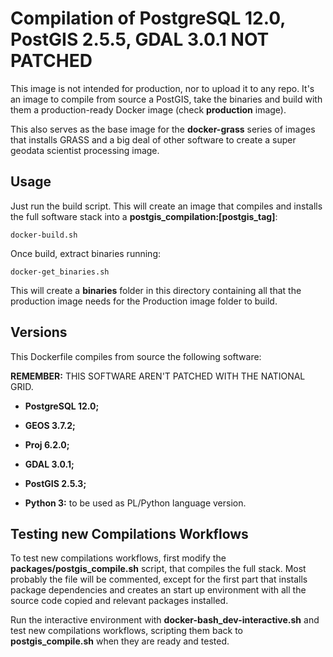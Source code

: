# Compilation of PostgreSQL 12.0, PostGIS 2.5.5, GDAL 3.0.1 NOT PATCHED

This image is not intended for production, nor to upload it to any repo.
It's an image to compile from source a PostGIS, take the binaries and
build with them a production-ready Docker image (check **production**
image).

This also serves as the base image for the **docker-grass** series of
images that installs GRASS and a big deal of other software to create a
super geodata scientist processing image.



## Usage

Just run the build script. This will create an image that compiles and
installs the full software stack into a
**postgis_compilation:[postgis_tag]**:

```Shell
docker-build.sh
```

Once build, extract binaries running:

```Shell
docker-get_binaries.sh
```

This will create a **binaries** folder in this directory containing all
that the production image needs for the Production image folder to
build.



## Versions

This Dockerfile compiles from source the following software:

**REMEMBER:** THIS SOFTWARE AREN'T PATCHED WITH THE NATIONAL GRID.

-   **PostgreSQL 12.0;**

-   **GEOS 3.7.2;**

-   **Proj 6.2.0;**

-   **GDAL 3.0.1;**

-   **PostGIS 2.5.3;**

-   **Python 3:** to be used as PL/Python language version.



## Testing new Compilations Workflows

To test new compilations workflows, first modify the
**packages/postgis_compile.sh** script, that compiles the full stack.
Most probably the file will be commented, except for the first part that
installs package dependencies and creates an start up environment with
all the source code copied and relevant packages installed.

Run the interactive environment with **docker-bash_dev-interactive.sh**
and test new compilations workflows, scripting them back to
**postgis_compile.sh** when they are ready and tested.
